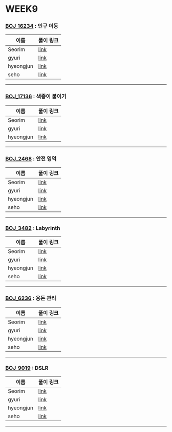 # WEEK9

### [BOJ_16234](https://boj.kr/16234) : 인구 이동

|이름|풀이 링크|
|--|--|
|Seorim| [link](BOJ_16234/Seorim.java)
|gyuri| [link](BOJ_16234/gyuri.py)
|hyeongjun| [link](BOJ_16234/hyeongjun.cpp)
|seho| [link](BOJ_16234/seho.py)
---


### [BOJ_17136](https://boj.kr/17136) : 색종이 붙이기

|이름|풀이 링크|
|--|--|
|Seorim| [link](BOJ_17136/Seorim.java)
|gyuri| [link](BOJ_17136/gyuri.py)
|hyeongjun| [link](BOJ_17136/hyeongjun.cpp)
---


### [BOJ_2468](https://boj.kr/2468) : 안전 영역

|이름|풀이 링크|
|--|--|
|Seorim| [link](BOJ_2468/Seorim.java)
|gyuri| [link](BOJ_2468/gyuri.py)
|hyeongjun| [link](BOJ_2468/hyeongjun.cpp)
|seho| [link](BOJ_2468/seho.java)
---


### [BOJ_3482](https://boj.kr/3482) : Labyrinth

|이름|풀이 링크|
|--|--|
|Seorim| [link](BOJ_3482/Seorim.java)
|gyuri| [link](BOJ_3482/gyuri.py)
|hyeongjun| [link](BOJ_3482/hyeongjun.cpp)
|seho| [link](BOJ_3482/seho.py)
---


### [BOJ_6236](https://boj.kr/6236) : 용돈 관리

|이름|풀이 링크|
|--|--|
|Seorim| [link](BOJ_6236/Seorim.java)
|gyuri| [link](BOJ_6236/gyuri.py)
|hyeongjun| [link](BOJ_6236/hyeongjun.cpp)
|seho| [link](BOJ_6236/seho.py)
---


### [BOJ_9019](https://boj.kr/9019) : DSLR

|이름|풀이 링크|
|--|--|
|Seorim| [link](BOJ_9019/Seorim.java)
|gyuri| [link](BOJ_9019/gyuri.py)
|hyeongjun| [link](BOJ_9019/hyeongjun.cpp)
|seho| [link](BOJ_9019/seho.py)
---
